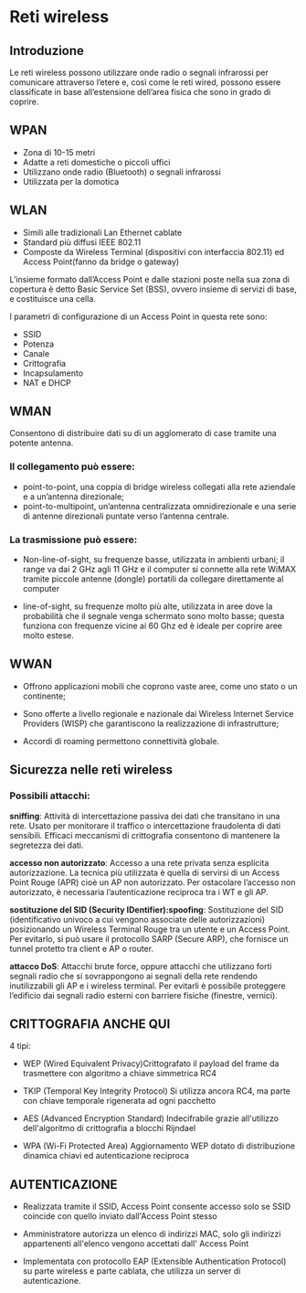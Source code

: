 # Reti wireless

## Introduzione
Le reti wireless possono utilizzare
onde radio o segnali infrarossi
per comunicare attraverso l’etere
e, così come le reti wired, possono
essere classificate in base all’estensione
dell’area fisica che sono in grado di coprire.

## WPAN 
- Zona di 10-15 metri
- Adatte a reti domestiche o piccoli uffici
- Utilizzano onde radio (Bluetooth) o segnali infrarossi
- Utilizzata per la domotica

## WLAN
- Simili alle tradizionali Lan Ethernet cablate
- Standard più diffusi IEEE 802.11
- Composte da Wireless Terminal (dispositivi con interfaccia 802.11) ed 
Access Point(fanno da bridge o gateway)

L’insieme formato dall’Access Point
e dalle stazioni poste
nella sua zona di copertura
è detto Basic Service Set (BSS),
ovvero insieme di servizi di base,
e costituisce una cella.

I parametri di configurazione di un Access Point in questa rete sono:
- SSID
- Potenza
- Canale
- Crittografia
- Incapsulamento
- NAT e DHCP

## WMAN 
Consentono di distribuire dati
su di un agglomerato di case
tramite una potente antenna.

### Il collegamento può essere:
- point-to-point, una coppia di bridge wireless collegati
alla rete aziendale e a un’antenna direzionale;
- point-to-multipoint, un’antenna centralizzata
omnidirezionale e una serie di antenne direzionali
puntate verso l’antenna centrale.

### La trasmissione può essere:
- Non-line-of-sight, su frequenze basse, utilizzata
in ambienti urbani; il range va dai 2 GHz agli 11 GHz
e il computer si connette alla rete WiMAX tramite piccole
antenne (dongle) portatili da collegare direttamente
al computer

- line-of-sight, su frequenze molto più alte, utilizzata
in aree dove la probabilità che il segnale venga
schermato sono molto basse; questa funziona
con frequenze vicine ai 60 Ghz ed è ideale per coprire
aree molto estese.

## WWAN 
- Offrono applicazioni mobili che coprono vaste aree,
come uno stato o un continente;

- Sono offerte a livello regionale e nazionale dai Wireless
Internet Service Providers (WISP) che garantiscono
la realizzazione di infrastrutture;

- Accordi di roaming permettono connettività globale.

## Sicurezza nelle reti wireless
### Possibili attacchi:

**sniffing**:
Attività di intercettazione passiva dei dati che transitano
in una rete. Usato per monitorare il traffico
o intercettazione fraudolenta di dati sensibili.
Efficaci meccanismi di crittografia consentono
di mantenere la segretezza dei dati.

**accesso non autorizzato**:
Accesso a una rete privata senza esplicita autorizzazione.
La tecnica più utilizzata è quella di servirsi di un Access
Point Rouge (APR) cioè un AP non autorizzato.
Per ostacolare l’accesso non autorizzato, è necessaria
l’autenticazione reciproca tra i WT e gli AP.

**sostituzione del SID (Security IDentifier):spoofing**:
Sostituzione del SID (identificativo univoco a cui vengono
associate delle autorizzazioni) posizionando un Wireless
Terminal Rouge tra un utente e un Access Point.
Per evitarlo, si può usare il protocollo SARP (Secure ARP),
che fornisce un tunnel protetto tra client e AP o router.

**attacco DoS**:
Attacchi brute force, oppure attacchi che utilizzano forti
segnali radio che si sovrappongono ai segnali della rete
rendendo inutilizzabili gli AP e i wireless terminal.
Per evitarli è possibile proteggere l’edificio dai segnali radio
esterni con barriere fisiche (finestre, vernici).

## CRITTOGRAFIA ANCHE QUI
4 tipi:
- WEP (Wired Equivalent Privacy)Crittografato il payload del frame da trasmettere con algoritmo a chiave
simmetrica RC4

- TKIP (Temporal Key Integrity Protocol) Si utilizza ancora RC4,
ma parte con chiave temporale rigenerata ad ogni pacchetto

- AES (Advanced Encryption Standard)  Indecifrabile grazie
all'utilizzo dell'algoritmo di crittografia a blocchi Rijndael

- WPA (Wi-Fi Protected Area)
Aggiornamento WEP dotato di distribuzione dinamica chiavi
ed autenticazione reciproca

## AUTENTICAZIONE
- Realizzata tramite il SSID, Access Point consente accesso
solo se SSID coincide con quello inviato dall'Access Point stesso

- Amministratore autorizza un elenco di indirizzi MAC, solo 
gli indirizzi appartenenti all'elenco vengono accettati dall'
Access Point

- Implementata con protocollo EAP (Extensible
Authentication Protocol) su parte wireless e parte
cablata, che utilizza
un server di autenticazione.


